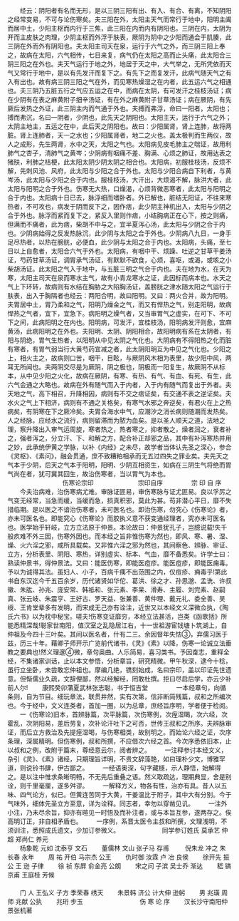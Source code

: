 <!-- { "loadSidebar": true } -->
　　经云：阴阳者有名而无形，是以三阴三阳有出、有入、有合、有离，不知阴阳之经常变易，不可与论伤寒矣。夫三阳在外，太阳主天气而常行于地中，阳明主阖而居中土，少阳主枢而内行于三焦，此三阳在内而内有阴阳也。三阴在内，太阴为开而主皮肤之肉理，少阴主枢而外浮于肤表，厥阴为阴中之少阳而通会于肌腠，此三阴在外而外有阴阳也。夫太阳主司天在泉，运行于六气之外，而三阴三阳上奉之，故病在太阳，六气相传，七日来复，病气仍在太阳之高而止头痛，此太阳合三阴三阳之在外也。夫天气运行于地之外，地居于天之中，大气举之，无所凭依而天气又常行于地中，是以有先发汗而复下之。有先下之而复发汗，此病气随天气之有入有出也。故有病三阴三阳之气在外，而见寒热燥湿之在内者，此五运六气之相通也。夫三阴乃五脏五行之气应五运之在中，而病在太阴，有可发汗之桂枝汤证；病在少阴有在表之麻黄附子细辛汤证，有在外之麻黄附子甘草汤证；病在厥阴，有先厥后发热之外证，此三阴主内而气通于外也。夫搏而弗浮，命曰一阳者，太阳也；搏而弗沉，名曰一阴者，少阴也，此先天之阴阳也。太阳主天，运行于六气之外；太阴主地主，五运之在中，此后天之阴阳也。故曰：少阳属肾，肾上连肺，故将两脏。肾上连肺者，天一之水也；少阳属肾者，地二之火也。盖太极判而生两仪，故人之成形，先生两肾，水中之天，太阳之气也。太阳病见皮毛肺主之喘证，故用利肺气之杏子，清肺气之黄岑；少阴病有咽痛不差、胸满、心烦之肺证，故用达表之猪肤，利肺之桔梗，此太阳太阴少阴太阴之相合也。太阳病，初服桂枝汤，反烦不解，先刺风池、风府，此太阳与少阳之合于外也。太阳与少阳合病自下利者，与黄岑汤，此太阳与少阳之合于内也。服桂枝汤，大汗出，大烦渴不解，脉洪大者，此太阳与阳明之合于外也。伤寒无大热，口燥渴，心烦背微恶寒者，此太阳与阳明之合于内也。太阳病十日已去，脉浮细而嗜卧者。外已解也，脏结无阳证，不往来寒热者，不可攻也，病发于阴而反下之，因作痞，此少阴主神机出入，太阳与少阴之合于外也。脉浮而紧而复下之，紧反入里则作痞，小结胸病正在心下，按之则痛，但满而不痛者，此为痞，柴胡不中与之，宜半夏泻心汤，此太阳与少阴之合于内也。少阴病始得之反发热脉沉，此少阴与太阳之合于外也。少阴病八九日，一身手足尽热者，以热在膀胱，必便血，此少阴与太阳之合于内也。太阳病，头痛，至七日以上自愈者，太阳合六气于外也。太阳病，有咽中干、烦躁、吐逆之甘草干姜汤证，芍药甘草汤证，调胃承气汤证，有默默不欲食，心烦，喜呕，或渴，或咳之小柴胡汤证。此太阳之气入于地中，与五脏三明之气合于内也。夫在地为水，在天为寒，太阳主司天在泉而寒水主气，故有小青龙寒水之证，此因标而病本也。水天之气上下环转，故病则有水结在胸胁之大陷胸汤证，盖膀胱之津水随太阳之气运行于肤表，出入于胸隔者也经云：两阳合明，故曰阳明。又曰：两火合并，故为阳明。夫胃居中土，胃乃柔和之气，阳明乃燥金之气，而又有悍热之气，别走阳明，故病悍热之气者，宜下，宜急下。病阳明之燥气者，又当审胃气之虚实，在可下、不可下之间，此病阳明之在内也。阳明病，可发汗，宜桂枝汤，阳明病发汗则愈，宜麻黄汤，此病阳明之在外也。夫阳明、太阴、阴阳相合，故阳明病有系在太阴者，有阳与阴绝，胃气生热者，以阳明从中见太阴之气化也。大阴病有不得阳热之化而脏有寒者，有胃气弱当行大黄芍药宜减之者，此太阴阳明互为中见之气化也。少阳之上，相火主之，故病则口苦，咽干，目眩，与厥阴风木相为表里，故少阳中风，两耳无所闻也。夫两阴交尽是为厥阴，阴之极也，阴极而一阳复生，故厥阴不从标本，从中见少阳之火化，故病在厥阴，有寒、有热、有气、有血、有死、有生，此六气会通之大略也。故病在外有随气而入于内者，入于内有随气而复出于外者。夫天地之气，高下相召，升降相因，病则有不交之痞证矣，有交通不表之逆证矣。夫水火之气上下相济，病则有不通之关格矣，有寒气水邪之奔逆矣，有君火在上之热病矣，有阴寒在下之厥冷矣。夫胃合海水中气，应潮汐之消长病则随潮而发热矣。人之经脉，应经水之流行，病则留滞而为脓为血矣。是以圣人顺天之道，法地之理，察升降出入审气运周旋，寒者热之，热者寒之，抑者散之，燥者润之，衰者补之，强者泻之，分立汗、下、和解之方，配合补正却邪之品，其中有补泻寒热并用之妙，此承统伊黄之学脉，以补《内经》之未尽，故学者当体认先圣之深心，参合《灵枢》、《素问》，融会贯通，庶不致糟粕相承而无五过四失之罪业矣。夫先天之气本于少阴，后天之气本于阳明，阳明、少阴互相资生，如病在三阴生气将绝而胃气尚在者，犹可冀其回生，故治伤寒者，当以胃气为本也。
　　
　　
　　
　　伤寒论宗印
　　
　　
　　                                                             宗印自序
　　
　　宗 印 自 序
　　今夫治病难，治伤寒病尤难。审脉证匪易，审伤寒脉与证尤匪易。良以孚厉之气变无经常，当急而缓，当缓而急，损真积邪，莫此为甚。苟非潜心平日，靡不失措临期。是以医之不谙治伤寒者，未可医名也。即治伤寒，勿究心《伤寒论》者，亦未可医名也。即能究心《伤寒论》而胶执义意不获变通经理者，究亦未可医名也。医学始乎轩岐，立方立法原于仲景。本论故曰：仲景犹孔子，岂臆说载!失千般疚难不外三因，伤寒外因也。而本经之旨非惟伤寒为然也，即风、寒、暑、湿、燥、火六淫之邪，咸所具载矣。又非惟六淫之邪为然也，其间察色、辨脉、审证、立方，分析表里、阴阳、寒热，详别虚实、标本、气血，靡不备悉矣。许学士曰：熟读仲景书，得仲景法。又曰：能医伤寒，即能医痘疹。能医痘疹，即能医痈毒。予以为诚得其法。虽妇人、小子，百病千痍不出范围之内，仅痘疹、痈毒乎!第此书自东汉迄今千五百余岁，历代诸贤如华佗、葛洪、徐之才、孙思邈、孟诜、许叔徽、朱肱、孙兆、庞安常、韩袛和、张元素、李杲、滑寿、主履、刘完素、赵嗣真、张云岐、朱震亨、王好古、罗天益、张兼善、黄仲理、戴元礼、娄全善、吴绶、王肯堂辈多有发明，而宋成无己亦有诠注，近世又以本经文义深微佥执，《陶氏六书》以为枕中秘宝。嗟夫!伤寒变证靡穷，本经立法甚活，岂类《函歌括》所能悉精深哉!聪家世南阳，值汉室之乱隐居江右，十一世祖游宦钱塘卜筑湖上，自仲祖及今四十三叶矣。其间以医名者，什有二三。余因督年失怙③，弃儒习医于兹，历三十年。藉卿子师开示广览前代诸书，《灵》《素》以降，伤寒一论诚立法垂教之要典也!然义理邃④微，章句奥曲。人乐简易，喜习类书。予因奋志，重释全经，不集诸家训话，止以本文参悟，分析章旨，研究精微。甲午秋深，逮今十稔，虽行立坐卧，未尝敢忘仲祖也。摩编几绝，镌刻始成，名曰宗印，盖以印证先世遗意。但惭儒业久疏，文辞俚鄙，然以经解经，罔敢杜撰。拒曰尽启后学，亦云少补前人尔!
　　康熙癸卯蒲夏武林张志聪，书于恒吉堂
　　
　　一本经章句，向循条则，自为节目。细玩章法，联贯井然，实有次第，信非断简残篇，叔和之所编次也。今于经中，文义连类者，首加一圈，以为总章，庶经旨序明，学者便于检阅。
　　一《伤寒论)旧本，首辨脉篇，次平脉篇，次伤寒例，次痓湿暍，次六经，次霍乱，次阴阳易，差后劳复，次补论汗吐下之可否，世传王叔和之所序。夫辨脉审证，而后立方救治及先提痓湿喝，与伤寒相类，故别明之。而始论六经之证，次序条理，深属精明。但伤寒例，叔和所撰，不应借次六经之首。今次序悉依旧本，止以叔和之例，改附于篇末，尊经意云尔，阅者辨之。
　　一注释参讨本经文义，杂引《灵》、《素》诸经，只期理旨详明，不贵文辞藻艳，如曰理朴少文，博雅罕道，则说铃书肆，伊古鄙之。
　　一经语奥深，句字藏檼，示人静悟，始解得之。是以注中惟求条晰明畅，不无先后重叠之语。然义取疏达，理期典显，舍是别诠，则千里毫厘，遂多舛谬。
　　一解释方义，物各有性，治亦有具。昔人以五味、四气论方，似已。但黄连苦同于大黄，干姜温比于附子，其中大有分别。今于气味外，细体先圣立方至意，详为诠释。同志者，幸勿以穿凿见讥。
　　一注外小注，乃未尽余旨，抑亦有暄见一时悟及而补注者，或与本旨互参，遂两存之。俟高明订正，非自相矛盾也。
　　一序例，系晋太医令主叔和所撰，文理浅明，不须训注，悉照成氏遗文，少加订参微义。
　　
　　
　　同学参订姓氏  莫承艺 仲超  郑尚仁 养元   
　　杨象乾 元如  沈泰亨 文石 
　　董儒林 文山  张子马 存甫
　　              倪朱龙 冲之  朱长春 永年
　　周  祐 开伯  马宗杰 公王
　　仇时御 汝霖  卢  冶 良侯
　　徐开先 振公  王  逊 子律 
　　徐  祯 东屏  俞金亮 公朗
　　宋之问 子滨  吴士乔 渐达
　　嵇  镐 京甫  王庭桂 芳候
　　              
　　               
　　门     人   王弘义 子方  季荣春  绣天
　　朱景韩 济公  计大伸  逊躬
　　男   兆璜 周师    兆献  公执 
　　兆珩 步玉
　　
　　
　　
　　伤 寒 论 序
　　汉长沙守南阳仲景张机著
　　
